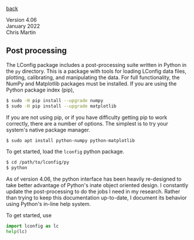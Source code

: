 [back](documentation.md)

Version 4.06<br>
January 2022<br>
Chris Martin<br>

## Post processing

The LConfig package includes a post-processing suite written in Python in the `py` directory.  This is a package with tools for loading LConfig data files, plotting, calibrating, and manipulating the data.  For full functionality, the NumPy and Matplotlib packages must be installed.  If you are using the Python package index (pip), 
```bash
$ sudo -H pip install --upgrade numpy
$ sudo -H pip install --upgrade matplotlib
```

If you are not using pip, or if you have difficulty getting pip to work correctly, there are a number of options.  The simplest is to try your system's native package manager.
```bash
$ sudo apt install python-numpy python-matplotlib
```



To get started, load the `lconfig` python package.
```bash
$ cd /path/to/lconfig/py
$ python
```
As of version 4.06, the python interface has been heavily re-designed to take better advantage of Python's inate object oriented design.  I constantly update the post-processing to do the jobs I need in my research.  Rather than trying to keep this documentation up-to-date, I document its behavior using Python's in-line help system.

To get started, use
```python
import lconfig as lc
help(lc)
```
